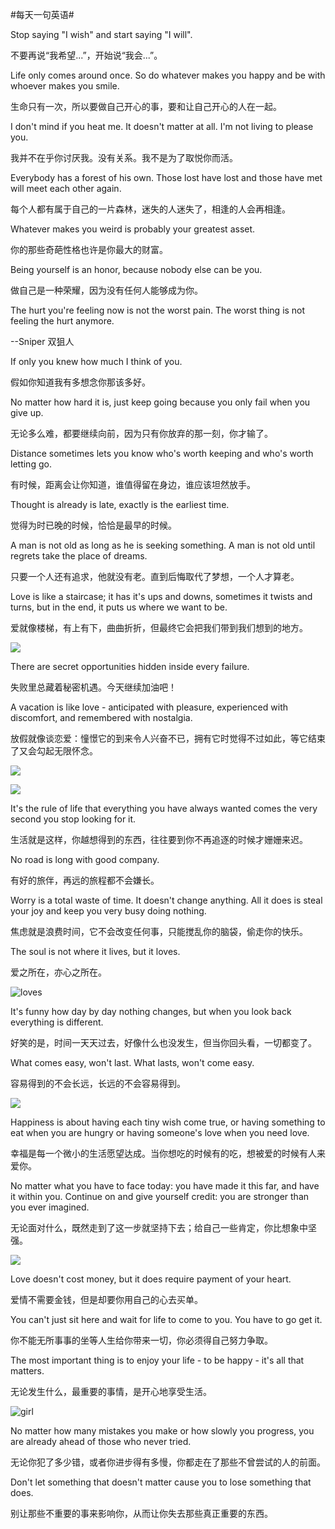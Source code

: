 #每天一句英语#

Stop saying "I wish" and start saying "I will".

不要再说“我希望...”，开始说“我会...”。

Life only comes around once. So do whatever makes you happy and be with whoever makes you smile.

生命只有一次，所以要做自己开心的事，要和让自己开心的人在一起。

I don't mind if you heat me. It doesn't matter at all. I'm not living to please you.

我并不在乎你讨厌我。没有关系。我不是为了取悦你而活。

Everybody has a forest of his own. Those lost have lost and those have met will meet each other again.

每个人都有属于自己的一片森林，迷失的人迷失了，相逢的人会再相逢。

Whatever makes you weird is probably your greatest asset.

你的那些奇葩性格也许是你最大的财富。

Being yourself is an honor, because nobody else can be you.

做自己是一种荣耀，因为没有任何人能够成为你。

The hurt you're feeling now is not the worst pain. The worst thing is not feeling the hurt anymore.

--Sniper 双狙人

If only you knew how much I think of you.

假如你知道我有多想念你那该多好。

No matter how hard it is, just keep going because you only fail when you give up.

无论多么难，都要继续向前，因为只有你放弃的那一刻，你才输了。

Distance sometimes lets you know who's worth keeping and who's worth letting go.

有时候，距离会让你知道，谁值得留在身边，谁应该坦然放手。

Thought is already is late, exactly is the earliest time.

觉得为时已晚的时候，恰恰是最早的时候。

A man is not old as long as he is seeking something. A man is not old until regrets take the place of dreams.

只要一个人还有追求，他就没有老。直到后悔取代了梦想，一个人才算老。

Love is like a staircase; it has it's ups and downs, sometimes it twists and turns, but in the end, it puts us where we want to be.

爱就像楼梯，有上有下，曲曲折折，但最终它会把我们带到我们想到的地方。

![](http://ww2.sinaimg.cn/mw690/714d3dd0gw1f8qly4853jj20dw0jdadq.jpg)

There are secret opportunities hidden inside every failure.

失败里总藏着秘密机遇。今天继续加油吧！

A vacation is like love - anticipated with pleasure, experienced with discomfort, and remembered with nostalgia.

放假就像谈恋爱：憧憬它的到来令人兴奋不已，拥有它时觉得不过如此，等它结束了又会勾起无限怀念。


![](http://ww1.sinaimg.cn/mw690/714d3dd0gw1f95ex48kvhj20cf0c9777.jpg)

![](http://ww4.sinaimg.cn/mw690/84f909afjw1f95e9j71goj20dc0d7abb.jpg)

It's the rule of life that everything you have always wanted comes the very second you stop looking for it.

生活就是这样，你越想得到的东西，往往要到你不再追逐的时候才姗姗来迟。

No road is long with good company.

有好的旅伴，再远的旅程都不会嫌长。

Worry is a total waste of time. It doesn't change anything. All it does is steal your joy and keep you very busy doing nothing.

焦虑就是浪费时间，它不会改变任何事，只能搅乱你的脑袋，偷走你的快乐。

The soul is not where it lives, but it loves.

爱之所在，亦心之所在。

![loves](http://ww3.sinaimg.cn/mw690/714d3dd0gw1f9ddm5pkwpj20c8096myp.jpg "")

It's funny how day by day nothing changes, but when you look back everything is different.

好笑的是，时间一天天过去，好像什么也没发生，但当你回头看，一切都变了。

What comes easy, won't last. What lasts, won't come easy.

容易得到的不会长远，长远的不会容易得到。

![](http://ww1.sinaimg.cn/mw690/714d3dd0gw1f9nubqndtfj20e609gwfi.jpg)

Happiness is about having each tiny wish come true, or having something to eat when you are hungry or having someone's love when you need love.

幸福是每一个微小的生活愿望达成。当你想吃的时候有的吃，想被爱的时候有人来爱你。

No matter what you have to face today: you have made it this far, and have it within you. Continue on and give yourself credit: you are stronger than you ever imagined.

无论面对什么，既然走到了这一步就坚持下去；给自己一些肯定，你比想象中坚强。


![](http://ww4.sinaimg.cn/mw690/714d3dd0gw1f9m8h7rwr0j20c80853zf.jpg)

Love doesn't cost money, but it does require payment of your heart.

爱情不需要金钱，但是却要你用自己的心去买单。

You can't just sit here and wait for life to come to you. You have to go get it.

你不能无所事事的坐等人生给你带来一切，你必须得自己努力争取。

The most important thing is to enjoy your life - to be happy - it's all that matters.

无论发生什么，最重要的事情，是开心地享受生活。

![girl](http://ww3.sinaimg.cn/mw690/714d3dd0gw1fb7mqh7ibdj20c80bqad8.jpg "")

No matter how many mistakes you make or how slowly you progress, you are already ahead of those who never tried.

无论你犯了多少错，或者你进步得有多慢，你都走在了那些不曾尝试的人的前面。


Don't let something that doesn't matter cause you to lose something that does.

别让那些不重要的事来影响你，从而让你失去那些真正重要的东西。


